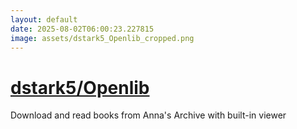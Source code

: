 ```yaml
---
layout: default
date: 2025-08-02T06:00:23.227815
image: assets/dstark5_Openlib_cropped.png
---
```


# [dstark5/Openlib](https://github.com/dstark5/Openlib)

Download and read books from Anna's Archive with built-in viewer
